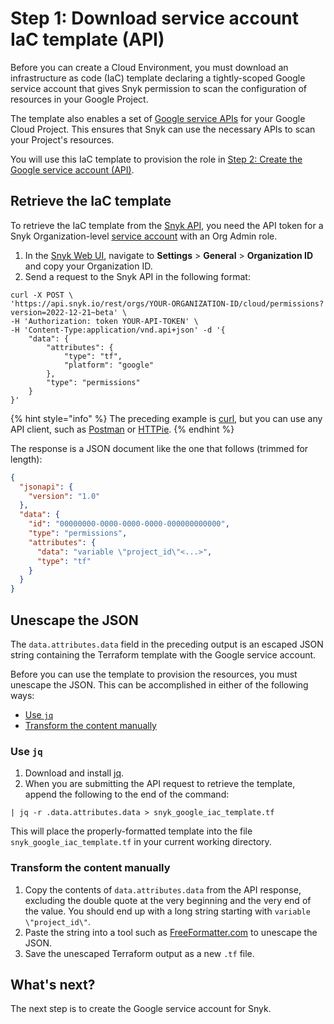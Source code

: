 # Step 1: Download service account IaC template (API)

Before you can create a Cloud Environment, you must download an infrastructure as code (IaC) template declaring a tightly-scoped Google service account that gives Snyk permission to scan the configuration of resources in your Google Project.

The template also enables a set of [Google service APIs](https://cloud.google.com/service-usage/docs/enabled-service) for your Google Cloud Project. This ensures that Snyk can use the necessary APIs to scan your Project's resources.

You will use this IaC template to provision the role in [Step 2: Create the Google service account (API)](step-2-create-the-google-service-account-api.md).

## Retrieve the IaC template

To retrieve the IaC template from the [Snyk API](https://apidocs.snyk.io/?version=2022-12-21%7Ebeta#post-/orgs/-org_id-/cloud/permissions), you need the API token for a Snyk Organization-level [service account](../../../../../implementation-and-setup/enterprise-setup/service-accounts/) with an Org Admin role.

1. In the [Snyk Web UI](https://app.snyk.io/), navigate to **Settings** > **General** > **Organization ID** and copy your Organization ID.
2. Send a request to the Snyk API in the following format:

```
curl -X POST \
'https://api.snyk.io/rest/orgs/YOUR-ORGANIZATION-ID/cloud/permissions?version=2022-12-21~beta' \
-H 'Authorization: token YOUR-API-TOKEN' \
-H 'Content-Type:application/vnd.api+json' -d '{
    "data": {
        "attributes": {
            "type": "tf",
            "platform": "google"
        },
        "type": "permissions"
    }
}'
```

{% hint style="info" %}
The preceding example is [curl](https://curl.se/), but you can use any API client, such as [Postman](https://www.postman.com/) or [HTTPie](https://httpie.io/).
{% endhint %}

The response is a JSON document like the one that follows (trimmed for length):

```json
{
  "jsonapi": {
    "version": "1.0"
  },
  "data": {
    "id": "00000000-0000-0000-0000-000000000000",
    "type": "permissions",
    "attributes": {
      "data": "variable \"project_id\"<...>",
      "type": "tf"
    }
  }
}
```

## Unescape the JSON

The `data.attributes.data` field in the preceding output is an escaped JSON string containing the Terraform template with the Google service account.

Before you can use the template to provision the resources, you must unescape the JSON. This can be accomplished in either of the following ways:

* [Use `jq`](step-1-download-service-account-iac-template-api.md#use-jq)
* [Transform the content manually](step-1-download-service-account-iac-template-api.md#transform-the-content-manually)

### Use `jq`

1. Download and install [jq](https://stedolan.github.io/jq/download/).
2. When you are submitting the API request to retrieve the template, append the following to the end of the command:

```
| jq -r .data.attributes.data > snyk_google_iac_template.tf
```

This will place the properly-formatted template into the file `snyk_google_iac_template.tf` in your current working directory.

### Transform the content manually

1. Copy the contents of `data.attributes.data` from the API response, excluding the double quote at the very beginning and the very end of the value. You should end up with a long string starting with `variable \"project_id\"`.
2. Paste the string into a tool such as [FreeFormatter.com](https://www.freeformatter.com/json-escape.html) to unescape the JSON.
3. Save the unescaped Terraform output as a new `.tf` file.

## What's next?

The next step is to create the Google service account for Snyk.
